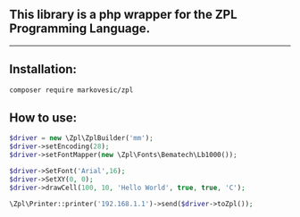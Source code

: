 ## This library is a php wrapper for the ZPL Programming Language.
---
## Installation:

```bash
composer require markovesic/zpl
```

## How to use:

```php
$driver = new \Zpl\ZplBuilder('mm');
$driver->setEncoding(28);
$driver->setFontMapper(new \Zpl\Fonts\Bematech\Lb1000());

$driver->SetFont('Arial',16);
$driver->SetXY(0, 0);
$driver->drawCell(100, 10, 'Hello World', true, true, 'C');

\Zpl\Printer::printer('192.168.1.1')->send($driver->toZpl());
```
